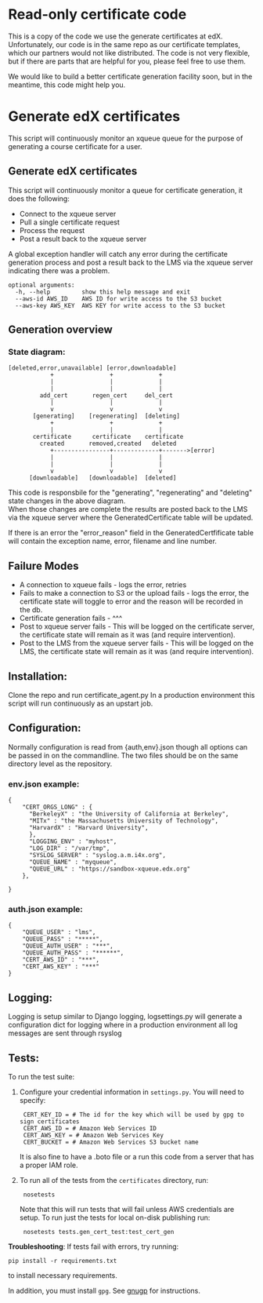 # Read-only certificate code

This is a copy of the code we use the generate certificates at edX.
Unfortunately, our code is in the same repo as our certificate templates, which
our partners would not like distributed.  The code is not very flexible, but
if there are parts that are helpful for you, please feel free to use them.

We would like to build a better certificate generation facility soon, but in
the meantime, this code might help you.


# Generate edX certificates

This script will continuously monitor an xqueue queue
for the purpose of generating a course certificate for a user.

Generate edX certificates
-------------------------

This script will continuously monitor a queue
for certificate generation, it does the following:

* Connect to the xqueue server
* Pull a single certificate request
* Process the request
* Post a result back to the xqueue server

A global exception handler will catch any error
during the certificate generation process and
post a result back to the LMS via the xqueue server
indicating there was a problem.

    
    optional arguments:
      -h, --help         show this help message and exit
      --aws-id AWS_ID    AWS ID for write access to the S3 bucket
      --aws-key AWS_KEY  AWS KEY for write access to the S3 bucket


## Generation overview

### State diagram:

    [deleted,error,unavailable] [error,downloadable]
                +                +             +
                |                |             |
                |                |             |
             add_cert       regen_cert     del_cert
                |                |             |
                v                v             v
           [generating]    [regenerating]  [deleting]
                +                +             +
                |                |             |
           certificate      certificate    certificate
             created       removed,created   deleted
                +----------------+-------------+------->[error]
                |                |             |
                |                |             |
                v                v             v
          [downloadable]   [downloadable]  [deleted]
    

This code is responsbile for the
"generating", "regenerating" and "deleting" state
changes in the above diagram.  
When those changes are complete the results are posted
back to the LMS via the xqueue server where the GeneratedCertificate
table will be updated.

If there is an error the "error\_reason" field in the GeneratedCertfificate
table will contain the exception name, error, filename and line number.

## Failure Modes

* A connection to xqueue fails - logs the error, retries
* Fails to make a connection to S3 or the upload fails - logs the error, the certificate state will toggle to error and the reason will be recorded in the db.
* Certificate generation fails - ^^^
* Post to xqueue server fails - This will be logged on the certificate server, the certificate state will remain as it was (and require intervention).
* Post to the LMS from the xqueue server fails - This will be logged on the LMS, the certificate state will remain as it was (and require intervention).


## Installation:

Clone the repo and run certificate\_agent.py
In a production environment this script will run continuously
as an upstart job.

## Configuration:

Normally configuration is read from {auth,env}.json though
all options can be passed in on the commandline.
The two files should be on the same directory level as the
repository.

### env.json example:

    {
        "CERT_ORGS_LONG" : {
          "BerkeleyX" : "the University of California at Berkeley",
          "MITx" : "the Massachusetts University of Technology",
          "HarvardX" : "Harvard University",
          },
          "LOGGING_ENV" : "myhost",
          "LOG_DIR" : "/var/tmp",
          "SYSLOG_SERVER" : "syslog.a.m.i4x.org",
          "QUEUE_NAME" : "myqueue",
          "QUEUE_URL" : "https://sandbox-xqueue.edx.org"
        },
    
    }
    
### auth.json example:
    {
        "QUEUE_USER" : "lms",
        "QUEUE_PASS" : "*****",
        "QUEUE_AUTH_USER" : "***",
        "QUEUE_AUTH_PASS" : "******",
        "CERT_AWS_ID" : "***",
        "CERT_AWS_KEY" : "***"
    }


## Logging:

Logging is setup similar to Django logging, logsettings.py
will generate a configuration dict for logging where in a production
environment all log messages are sent through rsyslog

## Tests:

To run the test suite:

1. Configure your credential information in `settings.py`.  You will need to specify:

        CERT_KEY_ID = # The id for the key which will be used by gpg to sign certificates
        CERT_AWS_ID = # Amazon Web Services ID
        CERT_AWS_KEY = # Amazon Web Services Key
        CERT_BUCKET = # Amazon Web Services S3 bucket name

   It is also fine to have a .boto file or a run this code from a server that has a proper
   IAM role.    

2. To run all of the tests from the `certificates` directory, run:

        nosetests

   Note that this will run tests that will fail unless AWS credentials are setup. To run just
   the tests for local on-disk publishing run:

        nosetests tests.gen_cert_test:test_cert_gen


**Troubleshooting**: If tests fail with errors, try running:

    pip install -r requirements.txt

to install necessary requirements.  

In addition, you must install `gpg`.  See [gnugp](http://www.gnupg.org/)
for instructions.
